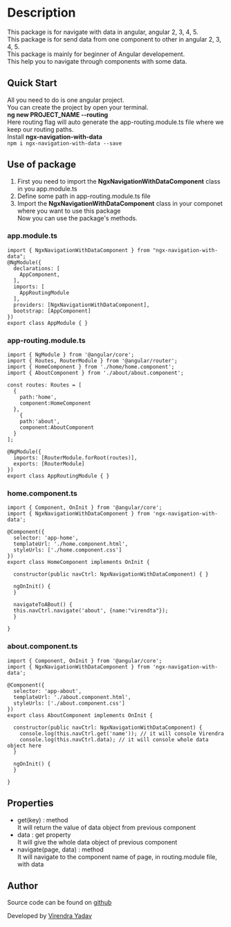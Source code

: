 # Description
This package is for navigate with data in angular, angular 2, 3, 4, 5.<br>
This package is for send data from one component to other in angular 2, 3, 4, 5.<br>
This package is mainly for beginner of Angular developement.<br>
This help you to navigate through components with some data.

## Quick Start

All you need to do is one angular project.<br>
You can create the project by open your terminal.<br>
**ng new PROJECT_NAME --routing**<br>
Here routing flag will auto generate the app-routing.module.ts file where we keep our routing paths.<br>
Install **ngx-navigation-with-data**<br>
```npm i ngx-navigation-with-data --save```
## Use of package
1. First you need to import the **NgxNavigationWithDataComponent** class in you app.module.ts<br>
2. Define some path in app-routing.module.ts file<br>
3. Import the **NgxNavigationWithDataComponent** class in your componet where you want to use this package<br>
Now you can use the package's methods.
### app.module.ts
```
import { NgxNavigationWithDataComponent } from "ngx-navigation-with-data";
@NgModule({
  declarations: [
    AppComponent,
  ],
  imports: [
    AppRoutingModule
  ],
  providers: [NgxNavigationWithDataComponent],
  bootstrap: [AppComponent]
})
export class AppModule { }
```
### app-routing.module.ts
```
import { NgModule } from '@angular/core';
import { Routes, RouterModule } from '@angular/router';
import { HomeComponent } from './home/home.component';
import { AboutComponent } from './about/about.component';

const routes: Routes = [
  {
    path:'home',
    component:HomeComponent
  },
    {
    path:'about',
    component:AboutComponent
  }
];

@NgModule({
  imports: [RouterModule.forRoot(routes)],
  exports: [RouterModule]
})
export class AppRoutingModule { }
```
### home.component.ts
```
import { Component, OnInit } from '@angular/core';
import { NgxNavigationWithDataComponent } from 'ngx-navigation-with-data';

@Component({
  selector: 'app-home',
  templateUrl: './home.component.html',
  styleUrls: ['./home.component.css']
})
export class HomeComponent implements OnInit {

  constructor(public navCtrl: NgxNavigationWithDataComponent) { }

  ngOnInit() {
  }

  navigateToABout() {
  this.navCtrl.navigate('about', {name:"virendta"});
  }
  
}
```

### about.component.ts
```
import { Component, OnInit } from '@angular/core';
import { NgxNavigationWithDataComponent } from 'ngx-navigation-with-data';

@Component({
  selector: 'app-about',
  templateUrl: './about.component.html',
  styleUrls: ['./about.component.css']
})
export class AboutComponent implements OnInit {

  constructor(public navCtrl: NgxNavigationWithDataComponent) {
    console.log(this.navCtrl.get('name')); // it will console Virendra
    console.log(this.navCtrl.data); // it will console whole data object here
  }

  ngOnInit() {
  }

}
```

## Properties

* get(key) : method<br>
It will return the value of data object from previous component
* data : get property<br>
It will give the whole data object of previous component
* navigate(page, data) : method<br>
It will navigate to the component name of page, in routing.module file, with data
## Author

Source code can be found on [github](https://github.com/Virendra-Yadav/navigation-with-data/)

Developed by [Virendra Yadav](https://www.linkedin.com/in/virendraayadav/)
